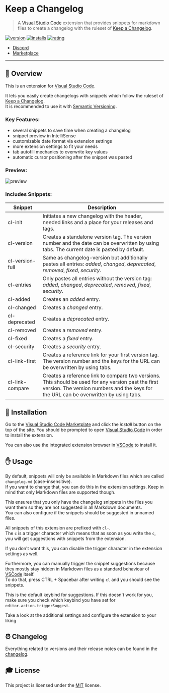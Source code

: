 # **Keep a Changelog**

> A [Visual Studio Code] extension that provides snippets for markdown files to create a changelog with the ruleset of [Keep a Changelog].

[![version]][marketplace]
[![installs]][marketplace]
[![rating]][marketplace]

- [Discord]
- [Marketplace]

---

## **📑 Overview**
This is an extension for [Visual Studio Code].

It lets you easily create changelogs with snippets which follow the ruleset of [Keep a Changelog].<br>
It is recommended to use it with [Semantic Versioning].

### **Key Features:**
- several snippets to save time when creating a changelog
- snippet preview in IntelliSense
- customizable date format via extension settings
- more extension settings to fit your needs
- tab autofill mechanics to overwrite key values
- automatic cursor positioning after the snippet was pasted

### **Preview:**
![preview]

### **Includes Snippets:**
| Snippet         | Description                                                                                                                                                                                  |
|-------------------------|----------------------------------------------------------------------------------------------------------------------------------------------------------------------------------------------|
| cl-init         | Initiates a new changelog with the header, needed links and a place for your releases and tags.                                                                                              |
| cl-version      | Creates a standalone version tag. The version number and the date can be overwritten by using tabs. The current date is pasted by default.                                                   |
| cl-version-full | Same as changelog-version but additionally pastes all entries: *added*, *changed*, *deprecated*, *removed*, *fixed*, *security*.                                                             |
| cl-entries      | Only pastes all entries without the version tag: *added*, *changed*, *deprecated*, *removed*, *fixed*, *security*.                                                                           |
| cl-added        | Creates an *added* entry.                                                                                                                                                                    |
| cl-changed      | Creates a *changed* entry.                                                                                                                                                                   |
| cl-deprecated   | Creates a *deprecated* entry.                                                                                                                                                                |
| cl-removed      | Creates a *removed* entry.                                                                                                                                                                   |
| cl-fixed        | Creates a *fixed* entry.                                                                                                                                                                     |
| cl-security     | Creates a *security* entry.                                                                                                                                                                  |
| cl-link-first   | Creates a reference link for your first version tag. The version number and the keys for the URL can be overwritten by using tabs.                                                           |
| cl-link-compare | Creates a reference link to compare two versions. This should be used for any version past the first version. The version numbers and the keys for the URL can be overwritten by using tabs. |


## **🔧 Installation**
Go to the [Visual Studio Code Marketplate][Marketplace] and click the *install* button on the top of the site. You should be prompted to open [Visual Studio Code] in order to install the extension.

You can also use the integrated extension browser in [VSCode][Visual Studio Code] to install it.


## **✋ Usage**
By default, snippets will only be available in Markdown files which are called `changelog.md` (case-insensitive).<br>
If you want to change that, you can do this in the extension settings. Keep in mind that only Markdown files are supported though.

This ensures that you only have the changelog snippets in the files you want them so they are not suggested in all Markdown documents.<br>
You can also configure if the snippets should be suggested in unnamed files.

All snippets of this extension are prefixed with `cl-`.<br>
The `c` is a trigger character which means that as soon as you write the `c`, you will get suggestions with snippets from the extension.

If you don't want this, you can disable the trigger character in the extension settings as well.

Furthermore, you can manually trigger the snippet suggestions because they mostly stay hidden in Markdown files as a standard behaviour of [VSCode][Visual Studio Code] itself.<br>
To do that, press CTRL + Spacebar after writing `cl` and you should see the snippets.

This is the default keybind for suggestions. If this doesn't work for you, make sure you check which keybind you have set for `editor.action.triggerSuggest`.

Take a look at the additional settings and configure the extension to your liking.


## **⏰ Changelog**
Everything related to versions and their release notes can be found in the [changelog].


## **🎓 License**
This project is licensed under the [MIT][license] license.

<!-- Images -->
[version]: https://vsmarketplacebadge.apphb.com/version-short/rlnt.keep-a-changelog.svg
[installs]: https://vsmarketplacebadge.apphb.com/installs-short/rlnt.keep-a-changelog.svg
[rating]: https://vsmarketplacebadge.apphb.com/rating/rlnt.keep-a-changelog.svg
[preview]: https://github.com/RLNT/vscode-keepachangelog/blob/master/images/preview.gif

<!-- Links -->
[Visual Studio Code]: https://code.visualstudio.com/
[Keep a Changelog]: https://keepachangelog.com/
[Marketplace]: https://marketplace.visualstudio.com/items?itemName=RLNT.keep-a-changelog
[discord]: https://discordapp.com/invite/Q3qxws6
[Semantic Versioning]: https://semver.org/
[changelog]: CHANGELOG.md
[license]: LICENSE

